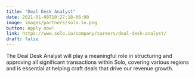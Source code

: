 ```yaml
---
title: "Deal Desk Analyst"
date: 2021-01-08T10:27:18-06:00
image: images/partners/solo.io.png
button: Apply now!
link: https://www.solo.io/company/careers/deal-desk-analyst/
draft: false
---
```


The Deal Desk Analyst will play a meaningful role in structuring and approving all significant transactions within Solo, covering various regions and is essential at helping craft deals that drive our revenue growth.
